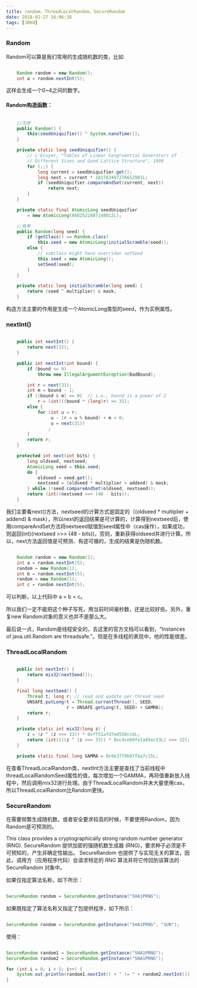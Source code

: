 ```yaml
---
title: random、ThreadLocalRandom、SecureRandom
date: 2018-02-27 16:06:38
tags: [JDK8]
---
```


### Random

Random可以算是我们常用的生成随机数的类，比如

```java

    Random random = new Random();
    int a = random.nextInt(5);

```

这样会生成一个0~4之间的数字。

<!-- more -->

#### Random构造函数：

```java

    //无参
    public Random() {
        this(seedUniquifier() ^ System.nanoTime());
    }

    private static long seedUniquifier() {
        // L'Ecuyer, "Tables of Linear Congruential Generators of
        // Different Sizes and Good Lattice Structure", 1999
        for (;;) {
            long current = seedUniquifier.get();
            long next = current * 181783497276652981L;
            if (seedUniquifier.compareAndSet(current, next))
                return next;
        }
    }

    private static final AtomicLong seedUniquifier
        = new AtomicLong(8682522807148012L);

    //有参
    public Random(long seed) {
        if (getClass() == Random.class)
            this.seed = new AtomicLong(initialScramble(seed));
        else {
            // subclass might have overriden setSeed
            this.seed = new AtomicLong();
            setSeed(seed);
        }
    }

    private static long initialScramble(long seed) {
        return (seed ^ multiplier) & mask;
    }

```

构造方法主要的作用是生成一个AtomicLong类型的seed，作为实例属性。

### nextInt()
```java

    public int nextInt() {
        return next(32);
    }

    public int nextInt(int bound) {
        if (bound <= 0)
            throw new IllegalArgumentException(BadBound);

        int r = next(31);
        int m = bound - 1;
        if ((bound & m) == 0)  // i.e., bound is a power of 2
            r = (int)((bound * (long)r) >> 31);
        else {
            for (int u = r;
                 u - (r = u % bound) + m < 0;
                 u = next(31))
                ;
        }
        return r;
    }

    protected int next(int bits) {
        long oldseed, nextseed;
        AtomicLong seed = this.seed;
        do {
            oldseed = seed.get();
            nextseed = (oldseed * multiplier + addend) & mask;
        } while (!seed.compareAndSet(oldseed, nextseed));
        return (int)(nextseed >>> (48 - bits));
    }

```

我们主要看next()方法，nextseed的计算方式是固定的（(oldseed * multiplier + addend) & mask），所以next的返回结果是可计算的，计算得到nextseed后，使用compareAndSet方法将nextseed赋值到seed属性中（cas操作），如果成功，则返回(int)(nextseed >>> (48 - bits))，否则，重新获得oldseed并进行计算。所以，next方法返回值是可预测、有迹可循的，生成的结果是伪随机数。


```java

    Random random = new Random(1);
    int a = random.nextInt(5);
    random = new Random(1);
    int b = random.nextInt(5);
    random = new Random(1);
    int c = random.nextInt(5);

```

可以判断，以上代码中 a = b = c。

所以我们一定不能把这个种子写死，用当前时间毫秒数，还是比较好些。另外，重复new Random对象的意义也并不是那么大。

最后说一点，Random是线程安全的，去这里的官方文档可以看到，“Instances of java.util.Random are threadsafe.”。但是在多线程的表现中，他的性能很差。

### ThreadLocalRandom

```java

    public int nextInt() {
        return mix32(nextSeed());
    }

    final long nextSeed() {
        Thread t; long r; // read and update per-thread seed
        UNSAFE.putLong(t = Thread.currentThread(), SEED,
                       r = UNSAFE.getLong(t, SEED) + GAMMA);
        return r;
    }

    private static int mix32(long z) {
        z = (z ^ (z >>> 33)) * 0xff51afd7ed558ccdL;
        return (int)(((z ^ (z >>> 33)) * 0xc4ceb9fe1a85ec53L) >>> 32);
    }

    private static final long GAMMA = 0x9e3779b97f4a7c15L;

```

在查看ThreadLocalRandom类，nextInt方法主要是查找了当前线程中threadLocalRandomSeed属性的值，每次增加一个GAMMA，再将值重新放入线程中，然后调用mix32进行处理。由于ThreadLocalRandom并未大量使用cas，所以ThreadLocalRandom比Random更快。

### SecureRandom

在需要频繁生成随机数，或者安全要求较高的时候，不要使用Random，因为Random是可预测的。

This class provides a cryptographically strong random number generator (RNG).
SecureRandom 提供加密的强随机数生成器 (RNG)，要求种子必须是不可预知的，产生非确定性输出。
SecureRandom 也提供了与实现无关的算法，因此，调用方（应用程序代码）会请求特定的 RNG 算法并将它传回到该算法的 SecureRandom 对象中。

如果仅指定算法名称，如下所示：

```java

SecureRandom random = SecureRandom.getInstance("SHA1PRNG");

```

如果既指定了算法名称又指定了包提供程序，如下所示：

```java

SecureRandom random = SecureRandom.getInstance("SHA1PRNG", "SUN");

```

使用：

```java

SecureRandom random1 = SecureRandom.getInstance("SHA1PRNG");
SecureRandom random2 = SecureRandom.getInstance("SHA1PRNG");

for (int i = 0; i < 5; i++) {
    System.out.println(random1.nextInt() + " != " + random2.nextInt());
}

```
